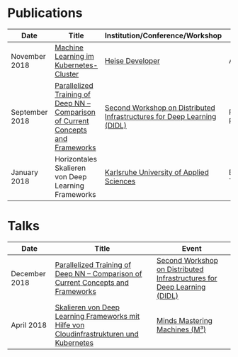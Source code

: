 # Publications

Date | Title | Institution/Conference/Workshop | Type
---- | ----- | ------------------------------- | ----
November 2018 | [Machine Learning im Kubernetes-Cluster](https://www.heise.de/developer/artikel/Machine-Learning-im-Kubernetes-Cluster-4226233.html) | [Heise Developer](https://www.heise.de/developer/) | Article
September 2018 | [Parallelized Training of Deep NN – Comparison of Current Concepts and Frameworks](https://dl.acm.org/citation.cfm?id=3286561) | [Second Workshop on Distributed Infrastructures for Deep Learning (DIDL)](https://didl-conf.github.io)| Full Paper
January 2018 | Horizontales Skalieren von Deep Learning Frameworks | [Karlsruhe University of Applied Sciences](https://www.hs-karlsruhe.de/en/) | Bachelor Thesis



# Talks

Date | Title | Event 
---- | ----- | ----
December 2018 | [Parallelized Training of Deep NN – Comparison of Current Concepts and Frameworks](https://didl-conf.github.io/didl18_presentation3.pdf) | [Second Workshop on Distributed Infrastructures for Deep Learning (DIDL)](https://didl-conf.github.io)
April 2018 | [Skalieren von Deep Learning Frameworks mit Hilfe von Cloudinfrastrukturen und Kubernetes](https://www.inovex.de/fileadmin/files/Vortraege/2018/skalieren-von-deep-learning-frameworks-m3-26.04.2018.pdf?utm_source=Twitter&utm_medium=Post&utm_campaign=Vortrag%20M3&utm_content=Deep%20Learning) | [Minds Mastering Machines (M³)](https://www.m3-konferenz.de/2018/veranstaltung-6340-skalieren-von-deep-learning-frameworks-mithilfe-von-cloud-infrastrukturen-und-kubernetes.html?source=0&id=6340)
